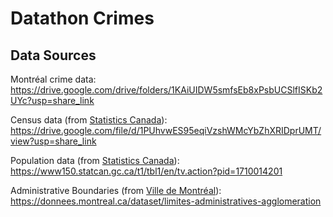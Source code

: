 # Datathon Crimes

## Data Sources
Montréal crime data: https://drive.google.com/drive/folders/1KAiUIDW5smfsEb8xPsbUCSlfISKb2UYc?usp=share_link

Census data (from [Statistics Canada](https://www.statcan.gc.ca/)): https://drive.google.com/file/d/1PUhvwES95eqiVzshWMcYbZhXRIDprUMT/view?usp=share_link

Population data (from [Statistics Canada](https://www.statcan.gc.ca/)): https://www150.statcan.gc.ca/t1/tbl1/en/tv.action?pid=1710014201

Administrative Boundaries (from [Ville de Montréal](https://donnees.montreal.ca/)): https://donnees.montreal.ca/dataset/limites-administratives-agglomeration